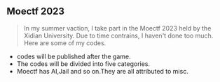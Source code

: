 ## Moectf 2023
> In my summer vaction, I take part in the Moectf 2023 held by the Xidian University. Due to time contrains, I haven't done too much. Here are some of my codes.

- codes will be published after the game.
- The codes will be divided into five categories.
- Moectf has AI,Jail and so on.They are all attributed to misc.
